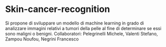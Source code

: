 # Skin-cancer-recognition
Si propone di sviluppare un modello di machine learning in grado di analizzare immagini relativi a tumori della pelle al fine di determinare se essi sono maligni o benigni.
Collaboratori:
Pelegrinelli Michele,
Valenti Stefano,
Zampou Noufou,
Negrini Francesco
